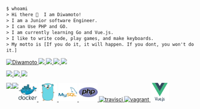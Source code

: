 
```shell
$ whoami
> Hi there 👋  I am Diwamoto!
> I am a Junior software Engineer.
> I can Use PHP and GO.
> I am currently learning Go and Vue.js.
> I like to write code, play games, and make keyboards.
> My motto is [If you do it, it will happen. If you dont, you won't do it.]
```

<p align="left"> 
  <a href="https://github.com/Diwamoto/">
    <img src="https://komarev.com/ghpvc/?username=diwamoto" alt="Diwamoto" />
  </a>
  <a href="http://twitter.com/Diwamoto_">
    <img height="20" src="https://img.shields.io/twitter/follow/Diwamoto_?label=Twitter&logo=twitter&style=flat" />
  </a>
  <a href="https://github.com/Diwamoto">
    <img height="20" src="https://img.shields.io/github/followers/Diwamoto?label=follow&logo=github&style=flat" />
  </a>
  <a href="https://qiita.com/Diwamoto">
    <img height="20" src="https://qiita-badge.apiapi.app/s/Diwamoto/posts.svg" />
  </a>
  <a href="https://qiita.com/Diwamoto">
    <img height="20" src="https://qiita-badge.apiapi.app/s/Diwamoto/contributions.svg" />
  </a>
</p>
<p>
  <a href="https://zenn.dev/diwamoto">
    <img height="20" src="https://zenn-badge.ganariya.vercel.app/diwamoto/liked" />
  </a>
  <a href="https://zenn.dev/diwamoto">
    <img height="20" src="https://zenn-badge.ganariya.vercel.app/diwamoto/followers" />
  </a>
  <a href="https://zenn.dev/diwamoto">
    <img height="20" src="https://zenn-badge.ganariya.vercel.app/diwamoto/articles" />
  </a>
</p>

<a href="https://github.com/anuraghazra/github-readme-stats">
  <img align="left" src="https://github-readme-stats.vercel.app/api?username=Diwamoto&count_private=true&show_icons=true" />
</a>
<a href="https://github.com/anuraghazra/github-readme-stats">
  <img align="left" src="https://github-readme-stats.vercel.app/api/top-langs/?username=Diwamoto" />
</a>

<p align="left"> <a href="https://www.docker.com/" target="_blank"> <img src="https://raw.githubusercontent.com/devicons/devicon/master/icons/docker/docker-original-wordmark.svg" alt="docker" width="50" height="50"/> </a> <a href="https://golang.org" target="_blank"> <img src="https://raw.githubusercontent.com/devicons/devicon/master/icons/go/go-original.svg" alt="go" width="50" height="50"/> </a> <a href="https://www.mysql.com/" target="_blank"> <img src="https://raw.githubusercontent.com/devicons/devicon/master/icons/mysql/mysql-original-wordmark.svg" alt="mysql" width="50" height="50"/> </a> <a href="https://www.php.net" target="_blank"> <img src="https://raw.githubusercontent.com/devicons/devicon/master/icons/php/php-original.svg" alt="php" width="50" height="50"/> </a> <a href="https://travis-ci.org" target="_blank"> <img src="https://www.vectorlogo.zone/logos/travis-ci/travis-ci-icon.svg" alt="travisci" width="50" height="50"/> </a> <a href="https://www.vagrantup.com/" target="_blank"> <img src="https://www.vectorlogo.zone/logos/vagrantup/vagrantup-icon.svg" alt="vagrant" width="50" height="50"/> </a> <a href="https://vuejs.org/" target="_blank"> <img src="https://raw.githubusercontent.com/devicons/devicon/master/icons/vuejs/vuejs-original-wordmark.svg" alt="vuejs" width="50" height="50"/> </a> </p>




<!--
**Diwamoto/Diwamoto** is a ✨ _special_ ✨ repository because its `README.md` (this file) appears on your GitHub profile.

Here are some ideas to get you started:

- 🔭 I’m currently working on ...
- 🌱 I’m currently learning ...
- 👯 I’m looking to collaborate on ...
- 🤔 I’m looking for help with ...
- 💬 Ask me about ...
- 📫 How to reach me: ...
- 😄 Pronouns: ...
- ⚡ Fun fact: ...
-->
